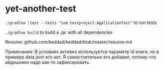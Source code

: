 # yet-another-test

```./gradlew :test --tests "com.testproject.ApplicationTest"``` to run tests

```./gradlew build``` to build a .jar with all dependencies

Resume: github.com/keddad/keddad/blob/master/resume.md

Примечание: В условиях активно используется параметр id книги, но в примере data.json его нет. Я самостоятельно его добавил, потому-что айдишники надо как-то зафиксировать.
